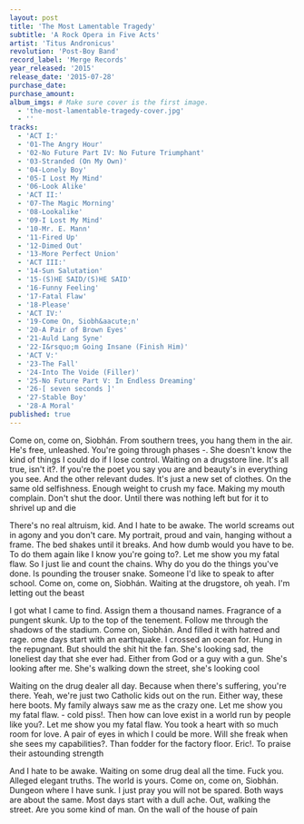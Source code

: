 ```yaml
---
layout: post
title: 'The Most Lamentable Tragedy'
subtitle: 'A Rock Opera in Five Acts'
artist: 'Titus Andronicus'
revolution: 'Post-Boy Band'
record_label: 'Merge Records'
year_released: '2015'
release_date: '2015-07-28'
purchase_date: 
purchase_amount: 
album_imgs: # Make sure cover is the first image. 
  - 'the-most-lamentable-tragedy-cover.jpg'
  - ''
tracks:
  - 'ACT I:'
  - '01-The Angry Hour'
  - '02-No Future Part IV: No Future Triumphant'
  - '03-Stranded (On My Own)'
  - '04-Lonely Boy'
  - '05-I Lost My Mind'
  - '06-Look Alike'
  - 'ACT II:'
  - '07-The Magic Morning'
  - '08-Lookalike'
  - '09-I Lost My Mind'
  - '10-Mr. E. Mann'
  - '11-Fired Up'
  - '12-Dimed Out'
  - '13-More Perfect Union'
  - 'ACT III:'
  - '14-Sun Salutation'
  - '15-(S)HE SAID/(S)HE SAID'
  - '16-Funny Feeling'
  - '17-Fatal Flaw'
  - '18-Please'
  - 'ACT IV:'
  - '19-Come On, Siobh&aacute;n'
  - '20-A Pair of Brown Eyes'
  - '21-Auld Lang Syne'
  - '22-I&rsquo;m Going Insane (Finish Him)'
  - 'ACT V:'
  - '23-The Fall'
  - '24-Into The Voide (Filler)'
  - '25-No Future Part V: In Endless Dreaming'
  - '26-[ seven seconds ]'
  - '27-Stable Boy'
  - '28-A Moral'
published: true
---
```


Come on, come on, Siobhán. From southern trees, you hang them in the air. He's free, unleashed. You're going through phases -. She doesn't know the kind of things I could do if I lose control. Waiting on a drugstore line. It's all true, isn't it?. If you're the poet you say you are and beauty's in everything you see. And the other relevant dudes. It's just a new set of clothes. On the same old selfishness. Enough weight to crush my face. Making my mouth complain. Don't shut the door. Until there was nothing left but for it to shrivel up and die

There's no real altruism, kid. And I hate to be awake. The world screams out in agony and you don't care. My portrait, proud and vain, hanging without a frame. The bed shakes until it breaks. And how dumb would you have to be. To do them again like I know you're going to?. Let me show you my fatal flaw. So I just lie and count the chains. Why do you do the things you've done. Is pounding the trouser snake. Someone I'd like to speak to after school. Come on, come on, Siobhán. Waiting at the drugstore, oh yeah. I'm letting out the beast

I got what I came to find. Assign them a thousand names. Fragrance of a pungent skunk. Up to the top of the tenement. Follow me through the shadows of the stadium. Come on, Siobhán. And filled it with hatred and rage. ome days start with an earthquake. I crossed an ocean for. Hung in the repugnant. But should the shit hit the fan. She's looking sad, the loneliest day that she ever had. Either from God or a guy with a gun. She's looking after me. She's walking down the street, she's looking cool

Waiting on the drug dealer all day. Because when there's suffering, you're there. Yeah, we're just two Catholic kids out on the run. Either way, these here boots. My family always saw me as the crazy one. Let me show you my fatal flaw. - cold piss!. Then how can love exist in a world run by people like you?. Let me show you my fatal flaw. You took a heart with so much room for love. A pair of eyes in which I could be more. Will she freak when she sees my capabilities?. Than fodder for the factory floor. Eric!. To praise their astounding strength

And I hate to be awake. Waiting on some drug deal all the time. Fuck you. Alleged elegant truths. The world is yours. Come on, come on, Siobhán. Dungeon where I have sunk. I just pray you will not be spared. Both ways are about the same. Most days start with a dull ache. Out, walking the street. Are you some kind of man. On the wall of the house of pain
